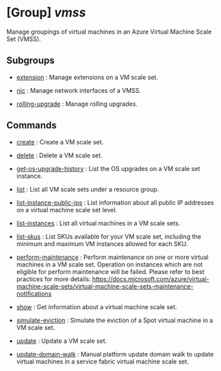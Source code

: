 # [Group] _vmss_

Manage groupings of virtual machines in an Azure Virtual Machine Scale Set (VMSS).

## Subgroups

- [extension](/Commands/vmss/extension/readme.md)
: Manage extensions on a VM scale set.

- [nic](/Commands/vmss/nic/readme.md)
: Manage network interfaces of a VMSS.

- [rolling-upgrade](/Commands/vmss/rolling-upgrade/readme.md)
: Manage rolling upgrades.

## Commands

- [create](/Commands/vmss/_create.md)
: Create a VM scale set.

- [delete](/Commands/vmss/_delete.md)
: Delete a VM scale set.

- [get-os-upgrade-history](/Commands/vmss/_get-os-upgrade-history.md)
: List the OS upgrades on a VM scale set instance.

- [list](/Commands/vmss/_list.md)
: List all VM scale sets under a resource group.

- [list-instance-public-ips](/Commands/vmss/_list-instance-public-ips.md)
: List information about all public IP addresses on a virtual machine scale set level.

- [list-instances](/Commands/vmss/_list-instances.md)
: List all virtual machines in a VM scale sets.

- [list-skus](/Commands/vmss/_list-skus.md)
: List SKUs available for your VM scale set, including the minimum and maximum VM instances allowed for each SKU.

- [perform-maintenance](/Commands/vmss/_perform-maintenance.md)
: Perform maintenance on one or more virtual machines in a VM scale set. Operation on instances which are not eligible for perform maintenance will be failed. Please refer to best practices for more details: https://docs.microsoft.com/azure/virtual-machine-scale-sets/virtual-machine-scale-sets-maintenance-notifications

- [show](/Commands/vmss/_show.md)
: Get information about a virtual machine scale set.

- [simulate-eviction](/Commands/vmss/_simulate-eviction.md)
: Simulate the eviction of a Spot virtual machine in a VM scale set.

- [update](/Commands/vmss/_update.md)
: Update a VM scale set.

- [update-domain-walk](/Commands/vmss/_update-domain-walk.md)
: Manual platform update domain walk to update virtual machines in a service fabric virtual machine scale set.
